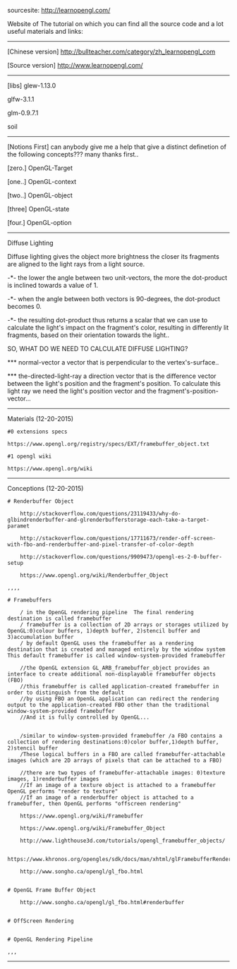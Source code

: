 sourcesite: http://learnopengl.com/

Website of The tutorial on which you can find all the source code and a lot useful materials and links:

************************************************************************************************************************
[Chinese version]
http://bullteacher.com/category/zh_learnopengl_com

[Source version]
http://www.learnopengl.com/

************************************************************************************************************************
[libs]
glew-1.13.0

glfw-3.1.1

glm-0.9.7.1

soil

************************************************************************************************************************
[Notions First]
can anybody give me a help that give a distinct definetion of the following concepts??? many thanks first..

[zero.] OpenGL-Target

[one..] OpenGL-context

[two..] OpenGL-object

[three] OpenGL-state

[four.] OpenGL-option

************************************************************************************************************************
Diffuse Lighting

  Diffuse lighting gives the object more brightness the closer its fragments are aligned to the light rays from a light source.
  
  -*- the lower the angle between two unit-vectors, the more the dot-product is inclined towards a value of 1.
  
  -*- when the angle between both vectors is 90-degrees, the dot-product becomes 0.
  
  -*- the resulting dot-product thus returns a scalar that we can use to calculate the light's impact on the fragment's color, resulting in differently lit fragments, based on their orientation towards  the light..
  
  SO, WHAT DO WE NEED TO CALCULATE DIFFUSE LIGHTING?
  
  ***  normal-vector    a vector that is perpendicular to the vertex's-surface..
  
  ***  the-directed-light-ray    a direction vector that is the difference vector between the light's position and the fragment's position. To calculate this light ray we need the light's position vector and the fragment's-position-vector...
  
************************************************************************************************************************
Materials (12-20-2015)

	#0 extensions specs
	
	https://www.opengl.org/registry/specs/EXT/framebuffer_object.txt
	
	#1 opengl wiki
	
	https://www.opengl.org/wiki

************************************************************************************************************************
Conceptions  (12-20-2015)

	# Renderbuffer Object

		http://stackoverflow.com/questions/23119433/why-do-glbindrenderbuffer-and-glrenderbufferstorage-each-take-a-target-paramet

		http://stackoverflow.com/questions/17711673/render-off-screen-with-fbo-and-renderbuffer-and-pixel-transfer-of-color-depth

		http://stackoverflow.com/questions/9909473/opengl-es-2-0-buffer-setup

		https://www.opengl.org/wiki/Renderbuffer_Object

	,,,,

	# Framebuffers
	
		/ in the OpenGL rendering pipeline  The final rendering destination is called framebuffer
		/ framebuffer is a collection of 2D arrays or storages utilized by OpenGL:0)colour buffers, 1)depth buffer, 2)stencil buffer and 3)accumulation buffer
		/ by default OpenGL uses the framebuffer as a rendering destination that is created and managed entirely by the window system  This default framebuffer is called window-system-provided framebuffer
		
		//the OpenGL extension GL_ARB_framebuffer_object provides an interface to create additional non-displayable framebuffer objects (FBO)
		//this framebuffer is called application-created framebuffer in order to distinguish from the default 
		//by using FBO an OpenGL application can redirect the rendering output to the application-created FBO other than the traditional window-system-provided framebuffer
		//And it is fully controlled by OpenGL...
		

		/similar to window-system-provided framebuffer /a FBO contains a collection of rendering destinations:0)color buffer,1)depth buffer, 2)stencil buffer
		/These logical buffers in a FBO are called framebuffer-attachable images (which are 2D arrays of pixels that can be attached to a FBO)
		
		//there are two types of framebuffer-attachable images: 0)texture images, 1)renderbuffer images
		//If an image of a texture object is attached to a framebuffer OpenGL performs "render to texture"
		//If an image of a renderbuffer object is attached to a framebuffer, then OpenGL performs "offscreen rendering"
		
		https://www.opengl.org/wiki/Framebuffer

		https://www.opengl.org/wiki/Framebuffer_Object

		http://www.lighthouse3d.com/tutorials/opengl_framebuffer_objects/

		https://www.khronos.org/opengles/sdk/docs/man/xhtml/glFramebufferRenderbuffer.xml

		http://www.songho.ca/opengl/gl_fbo.html


	# OpenGL Frame Buffer Object

		http://www.songho.ca/opengl/gl_fbo.html#renderbuffer


	# OffScreen Rendering

	
	# OpenGL Rendering Pipeline
	
	,,,

************************************************************************************************************************

